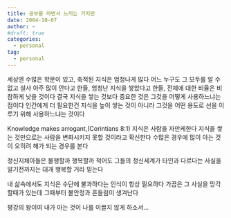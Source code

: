 ```yaml
---
title: 공부를 하면서 느끼는 거지만
date: 2004-10-07
author: ~
#draft: true
categories:
  - personal
tag:
  - personal
---
```




세상엔 수많은 학문이 있고,
축적된 지식은 엄청나게 많다
어느 누구도 그 모두를 알 수 없고
설사 아주 많이 안다고 한들,
엄청난 지식을 쌓았다고 한들,
전체에 대한 비율은 비참하게 낮을 것이다
결국 지식을 쌓는 것보다 중요한 것은
그것을 어떻게 사용하느냐는 점이다
인간에게 더 필요한건 지식을 높이 쌓는 것이 아니라
그것을 어떤 용도로 선을 이루기 위해 사용하느냐는 것이다

Knowledge makes arrogant,(Corintians 8:1)
지식은 사람을 자만케한다
지식을 쌓는 것만으로는 사람을 변화시키지 못할 것이라고 확신한다
수많은 경우에 많이 아는 것이 오히려 해가 되는 경우를 본다

정신지체아들은 불행할까 행복할까
적어도 그들의 정신세계가 타인과 다르다는 사실을 알기전까지는
대개 행복할 거라 믿는다

내 삶속에서도 지식은 수단에 불과하다는 인식이 항상 필요하다
가끔은 그 사실을 망각할때가 있는데 그때부터 불안정과 흔들림이 생겨난다

평강의 왕이여 내가 아는 것이 나를 이끌지 않게 하소서...


 






